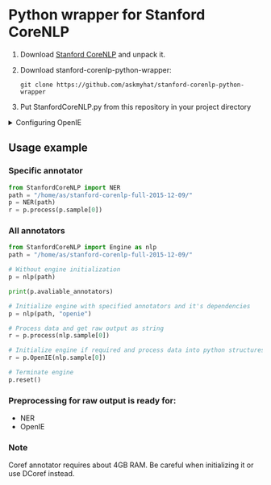 # Python wrapper for Stanford CoreNLP

1. Download [Stanford CoreNLP](http://stanfordnlp.github.io/CoreNLP/) and unpack it.
2. Download stanford-corenlp-python-wrapper:

    `git clone https://github.com/askmyhat/stanford-corenlp-python-wrapper`

3. Put StanfordCoreNLP.py from this repository in your project directory

<details> 
  <summary>Configuring OpenIE</summary>
There isn't prompt string in OpenIE shell so we have to add it.
Execute this in CoreNLP root to get sources:

    mkdir src
    cd src
    jar -xf ../stanford-corenlp-3.6.0-sources.jar 
    cd ..
    
Edit file `./src/edu/stanford/nlp/naturalli/OpenIE.java`:

```diff
    724     if (filesToProcess.length == 0) {
    725       // Running from stdin; one document per line.
-   726       System.err.println("Processing from stdin. Enter one sentence per line.");
+   726       System.err.print("NLP> ");
    727       Scanner scanner = new Scanner(System.in);
    728       String line;
    729       try {
    730         line = scanner.nextLine();
    731       } catch (NoSuchElementException e) {
    732         System.err.println("No lines found on standard in");
    733         return;
    734       }
    735       while (line != null) {
    736         processDocument(pipeline, "stdin", line);
    737         try {
+   738           System.err.print("NLP> ");
    739           line = scanner.nextLine();
    740         } catch (NoSuchElementException e) {
    741           return;
    742         }
    743       }
```

Recompile CoreNLP

    ant
    cd classes
    jar -cfm ../stanford-corenlp-3.6.0.jar ../src/META-INF/MANIFEST.MF edu
    cd ..

</details>

## Usage example

### Specific annotator

```python
from StanfordCoreNLP import NER
path = "/home/as/stanford-corenlp-full-2015-12-09/"
p = NER(path)
r = p.process(p.sample[0])
```

### All annotators

```python
from StanfordCoreNLP import Engine as nlp
path = "/home/as/stanford-corenlp-full-2015-12-09/"

# Without engine initialization
p = nlp(path)

print(p.avaliable_annotators)

# Initialize engine with specified annotators and it's dependencies
p = nlp(path, "openie")

# Process data and get raw output as string
r = p.process(nlp.sample[0])

# Initialize engine if required and process data into python structures
r = p.OpenIE(nlp.sample[0])

# Terminate engine
p.reset()
```

### Preprocessing for raw output is ready for:
* NER
* OpenIE

### Note
Coref annotator requires about 4GB RAM. Be careful when initializing it or use DCoref instead.
